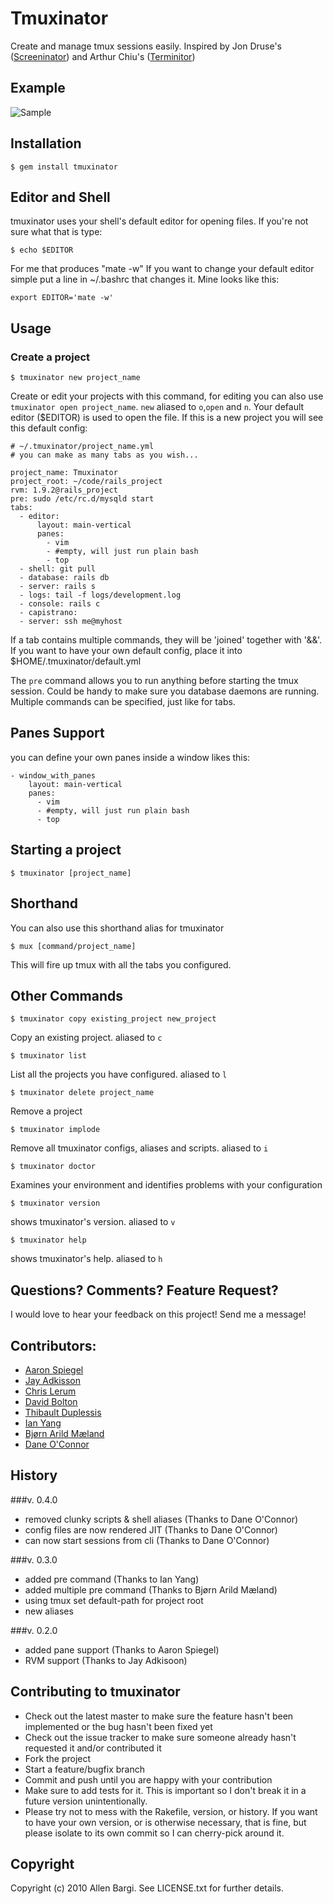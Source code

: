# Tmuxinator

Create and manage tmux sessions easily. Inspired by Jon Druse's ([Screeninator](https://github.com/jondruse/screeninator)) and Arthur Chiu's ([Terminitor](http://github.com/achiu/terminitor))

## Example

![Sample](http://f.cl.ly/items/3e3I1l1t3D2U472n1h0h/Screen%20shot%202010-12-10%20at%2010.59.17%20PM.png)


## Installation

    $ gem install tmuxinator

## Editor and Shell

tmuxinator uses your shell's default editor for opening files.  If you're not sure what that is type:

    $ echo $EDITOR

For me that produces "mate -w"
If you want to change your default editor simple put a line in ~/.bashrc that changes it. Mine looks like this:

    export EDITOR='mate -w'

## Usage


### Create a project ###

    $ tmuxinator new project_name

Create or edit your projects with this command, for editing you can also use `tmuxinator open project_name`. `new` aliased to `o`,`open` and `n`. Your default editor ($EDITOR) is used to open the file. If this is a new project you will see this default config:

    # ~/.tmuxinator/project_name.yml
    # you can make as many tabs as you wish...

    project_name: Tmuxinator
    project_root: ~/code/rails_project
    rvm: 1.9.2@rails_project
    pre: sudo /etc/rc.d/mysqld start
    tabs:
      - editor:
          layout: main-vertical
          panes:
            - vim
            - #empty, will just run plain bash
            - top
      - shell: git pull
      - database: rails db
      - server: rails s
      - logs: tail -f logs/development.log
      - console: rails c
      - capistrano:
      - server: ssh me@myhost


If a tab contains multiple commands, they will be 'joined' together with '&&'.
If you want to have your own default config, place it into $HOME/.tmuxinator/default.yml

The `pre` command allows you to run anything before starting the tmux session. Could be handy to make sure you database daemons are running. Multiple commands can be specified, just like for tabs.

## Panes Support
you can define your own panes inside a window likes this:

    - window_with_panes
        layout: main-vertical
        panes:
          - vim
          - #empty, will just run plain bash
          - top


## Starting a project

    $ tmuxinator [project_name]

## Shorthand

You can also use this shorthand alias for tmuxinator 

    $ mux [command/project_name]

This will fire up tmux with all the tabs you configured.

## Other Commands

    $ tmuxinator copy existing_project new_project

Copy an existing project. aliased to `c`


    $ tmuxinator list

List all the projects you have configured. aliased to `l`


    $ tmuxinator delete project_name

Remove a project


    $ tmuxinator implode

Remove all tmuxinator configs, aliases and scripts. aliased to `i`

	$ tmuxinator doctor

Examines your environment and identifies problems with your configuration


    $ tmuxinator version

shows tmuxinator's version. aliased to `v`


    $ tmuxinator help

shows tmuxinator's help. aliased to `h`

## Questions? Comments? Feature Request?

I would love to hear your feedback on this project!  Send me a message!

## Contributors:

* [Aaron Spiegel](https://github.com/spiegela)
* [Jay Adkisson](https://github.com/jayferd)
* [Chris Lerum](https://github.com/chrislerum)
* [David Bolton](https://github.com/lightningdb)
* [Thibault Duplessis](https://github.com/ornicar)
* [Ian Yang](https://github.com/doitian)
* [Bjørn Arild Mæland](https://github.com/bmaland)
* [Dane O'Connor](https://github.com/thedeeno)


## History
###v. 0.4.0
* removed clunky scripts & shell aliases (Thanks to Dane O'Connor)
* config files are now rendered JIT (Thanks to Dane O'Connor)
* can now start sessions from cli (Thanks to Dane O'Connor)

###v. 0.3.0
* added pre command (Thanks to Ian Yang)
* added multiple pre command (Thanks to Bjørn Arild Mæland)
* using tmux set default-path for project root
* new aliases

###v. 0.2.0
* added pane support (Thanks to Aaron Spiegel)
* RVM support (Thanks to Jay Adkisoon)

## Contributing to tmuxinator

* Check out the latest master to make sure the feature hasn't been implemented or the bug hasn't been fixed yet
* Check out the issue tracker to make sure someone already hasn't requested it and/or contributed it
* Fork the project
* Start a feature/bugfix branch
* Commit and push until you are happy with your contribution
* Make sure to add tests for it. This is important so I don't break it in a future version unintentionally.
* Please try not to mess with the Rakefile, version, or history. If you want to have your own version, or is otherwise necessary, that is fine, but please isolate to its own commit so I can cherry-pick around it.

## Copyright

Copyright (c) 2010 Allen Bargi. See LICENSE.txt for further details.
